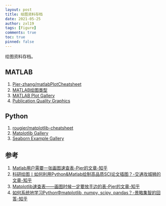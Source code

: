 ```yaml
---
layout: post
title: 绘图资料存档
date: 2021-05-25
author: zxl19
tags: [Figure]
comments: true
toc: true
pinned: false
---
```


绘图资料存档。

<!-- more -->

## MATLAB

1. [Pjer-zhang/matlabPlotCheatsheet](https://github.com/Pjer-zhang/matlabPlotCheatsheet)
2. [MATLAB绘图类型](https://ww2.mathworks.cn/help/matlab/creating_plots/types-of-matlab-plots.html)
3. [MATLAB Plot Gallery](https://www.mathworks.com/products/matlab/plot-gallery.html)
4. [Publication Quality Graphics](https://ww2.mathworks.cn/matlabcentral/fileexchange/35246-matlab-plot-gallery-publication-quality-graphics?focused=6792997&tab=example%EF%BC%89)

## Python

1. [rougier/matplotlib-cheatsheet](https://github.com/rougier/matplotlib-cheatsheet)
2. [Matplotlib Gallery](https://matplotlib.org/stable/gallery/index.html)
3. [Seaborn Example Gallery](https://seaborn.pydata.org/examples/index.html)

## 参考

1. [Matlab用户需要一张画图速查表-Pjer的文章-知乎](https://zhuanlan.zhihu.com/p/112229373)
2. [科研绘图丨如何利用Python&Matlab绘制高品质SCI论文插图？-交通攻城狮的文章-知乎](https://zhuanlan.zhihu.com/p/354248292)
3. [Matplotlib速查表——画图时候一定要放手边的表-Pjer的文章-知乎](https://zhuanlan.zhihu.com/p/77782561)
4. [如何系统地学习Python中matplotlib, numpy, scipy, pandas？-景略集智的回答-知乎](https://www.zhihu.com/question/37180159/answer/501189831)
